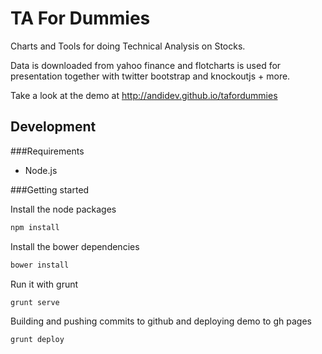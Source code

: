 TA For Dummies
============

Charts and Tools for doing Technical Analysis on Stocks.

Data is downloaded from yahoo finance and flotcharts is used for presentation together with twitter bootstrap and knockoutjs + more.

Take a look at the demo at http://andidev.github.io/tafordummies

## Development

###Requirements
- Node.js

###Getting started

Install the node packages
```bash
npm install
```

Install the bower dependencies
```bash
bower install
```

Run it with grunt
```bash
grunt serve
```

Building and pushing commits to github and deploying demo to gh pages
```bash
grunt deploy
```
